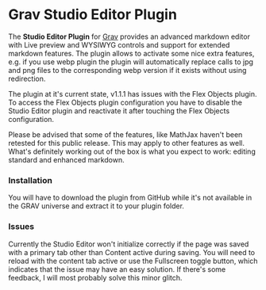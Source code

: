 # Grav Studio Editor Plugin

The **Studio Editor Plugin** for [Grav](http://github.com/getgrav/grav) provides an advanced markdown editor with Live preview and WYSIWYG controls and support for extended markdown features. The plugin allows to activate some nice extra features, e.g. if you use webp plugin the plugin will automatically replace calls to jpg and png files to the corresponding webp version if it exists without using redirection.

The plugin at it's current state, v1.1.1 has issues with the Flex Objects plugin. To access the Flex Objects plugin configuration you have to disable the Studio Editor plugin and reactivate it after touching the Flex Objects configuration.

Please be advised that some of the features, like MathJax haven't been retested for this public release. This may apply to other features as well. What's definitely working out of the box is what you expect to work: editing standard and enhanced markdown.

### Installation

You will have to download the plugin from GitHub while it's not available in the GRAV universe and extract it to your plugin folder.

### Issues

Currently the Studio Editor won't initialize correctly if the page was saved with a primary tab other than Content active during saving. You will need to reload with the content tab active or use the Fullscreen toggle button, which indicates that the issue may have an easy solution. If there's some feedback, I will most probably solve this minor glitch.
